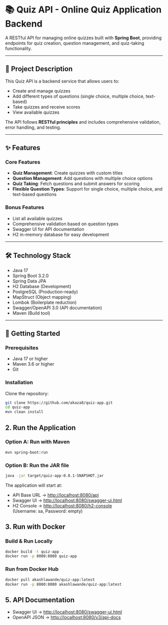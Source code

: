 # 📚 Quiz API - Online Quiz Application Backend

A RESTful API for managing online quizzes built with **Spring Boot**, providing endpoints for quiz creation, question management, and quiz-taking functionality.

---

## 📝 Project Description
This Quiz API is a backend service that allows users to:
- Create and manage quizzes
- Add different types of questions (single choice, multiple choice, text-based)
- Take quizzes and receive scores
- View available quizzes

The API follows **RESTful principles** and includes comprehensive validation, error handling, and testing.

---

## ✨ Features

### Core Features
- **Quiz Management**: Create quizzes with custom titles
- **Question Management**: Add questions with multiple choice options
- **Quiz Taking**: Fetch questions and submit answers for scoring
- **Flexible Question Types**: Support for single choice, multiple choice, and text-based questions

### Bonus Features
- List all available quizzes
- Comprehensive validation based on question types
- Swagger UI for API documentation
- H2 in-memory database for easy development

---

## 🛠 Technology Stack
- Java 17
- Spring Boot 3.2.0
- Spring Data JPA
- H2 Database (Development)
- PostgreSQL (Production-ready)
- MapStruct (Object mapping)
- Lombok (Boilerplate reduction)
- Swagger/OpenAPI 3.0 (API documentation)
- Maven (Build tool)

---

## 🚀 Getting Started

### Prerequisites
- Java 17 or higher
- Maven 3.6 or higher
- Git

### Installation

Clone the repository:
```bash
git clone https://github.com/akaza8/quiz-app.git
cd quiz-app
mvn clean install
```
## 2. Run the Application

### Option A: Run with Maven
```bash
mvn spring-boot:run
```
### Option B: Run the JAR file
```bash
java -jar target/quiz-app-0.0.1-SNAPSHOT.jar
```

The application will start at:

- API Base URL → [http://localhost:8080/api](http://localhost:8080/api/quizzes)
- Swagger UI → [http://localhost:8080/swagger-ui.html](http://localhost:8080/swagger-ui.html)
- H2 Console → [http://localhost:8080/h2-console](http://localhost:8080/h2-console)  
  (Username: sa, Password: empty)

## 3. Run with Docker

### Build & Run Locally
```bash
docker build -t quiz-app .
docker run -p 8080:8080 quiz-app
```
### Run from Docker Hub
```bash
docker pull akashlawande/quiz-app:latest
docker run -p 8080:8080 akashlawande/quiz-app:latest
```

## 5. API Documentation

- Swagger UI → [http://localhost:8080/swagger-ui.html](http://localhost:8080/swagger-ui.html)
- OpenAPI JSON → [http://localhost:8080/v3/api-docs](http://localhost:8080/v3/api-docs)
